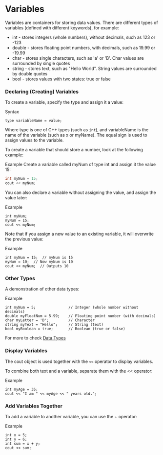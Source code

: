 # Variables
Variables are containers for storing data values. There are different types of variables (defined with different keywords), for example:

- int - stores integers (whole numbers), without decimals, such as 123 or -123
- double - stores floating point numbers, with decimals, such as 19.99 or -19.99
- char - stores single characters, such as 'a' or 'B'. Char values are surrounded by single quotes
- string - stores text, such as "Hello World". String values are surrounded by double quotes
- bool - stores values with two states: true or false


### Declaring (Creating) Variables
To create a variable, specify the type and assign it a value:

Syntax
```
type variableName = value;
```
Where type is one of C++ types (such as `int`), and variableName is the name of the variable (such as x or myName). The equal sign is used to assign values to the variable.

To create a variable that should store a number, look at the following example:

Example
Create a variable called myNum of type int and assign it the value 15:
```cpp
int myNum = 15;
cout << myNum;
```

You can also declare a variable without assigning the value, and assign the value later:

Example
```cp
int myNum;
myNum = 15;
cout << myNum;
```

Note that if you assign a new value to an existing variable, it will overwrite the previous value:

Example
```cp
int myNum = 15;  // myNum is 15
myNum = 10;  // Now myNum is 10
cout << myNum;  // Outputs 10
```

### Other Types
A demonstration of other data types:

Example
```cp
int myNum = 5;               // Integer (whole number without decimals)
double myFloatNum = 5.99;    // Floating point number (with decimals)
char myLetter = 'D';         // Character
string myText = "Hello";     // String (text)
bool myBoolean = true;       // Boolean (true or false)
```
For more to check [Data Types](https://www.w3schools.com/cpp/cpp_data_types.asp)

### Display Variables
The cout object is used together with the `<<` operator to display variables.

To combine both text and a variable, separate them with the << operator:

Example
```cp
int myAge = 35;
cout << "I am " << myAge << " years old.";
```

### Add Variables Together
To add a variable to another variable, you can use the + operator:

Example
```cp
int x = 5;
int y = 6;
int sum = x + y;
cout << sum;
```








